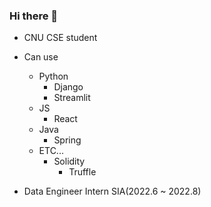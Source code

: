 ### Hi there 👋
- CNU CSE student
- Can use
  - Python
    - Django
    - Streamlit
  - JS
    - React
  - Java
    - Spring
  - ETC...
    - Solidity
      - Truffle

- Data Engineer Intern SIA(2022.6 ~ 2022.8)
<!--
**2ternal/2ternal** is a ✨ _special_ ✨ repository because its `README.md` (this file) appears on your GitHub profile.

Here are some ideas to get you started:

- 🔭 I’m currently working on ...
- 🌱 I’m currently learning ...
- 👯 I’m looking to collaborate on ...
- 🤔 I’m looking for help with ...
- 💬 Ask me about ...
- 📫 How to reach me: ...
- 😄 Pronouns: ...
- ⚡ Fun fact: ...
-->
